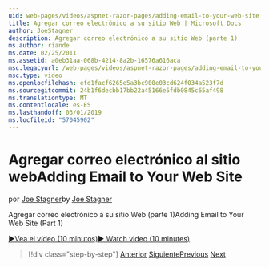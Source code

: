 ```yaml
---
uid: web-pages/videos/aspnet-razor-pages/adding-email-to-your-web-site
title: Agregar correo electrónico a su sitio Web | Microsoft Docs
author: JoeStagner
description: Agregar correo electrónico a su sitio Web (parte 1)
ms.author: riande
ms.date: 02/25/2011
ms.assetid: a0eb31aa-068b-4214-8a2b-16576a616aca
msc.legacyurl: /web-pages/videos/aspnet-razor-pages/adding-email-to-your-web-site
msc.type: video
ms.openlocfilehash: efd1facf6265e5a3bc900e03cd624f034a523f7d
ms.sourcegitcommit: 24b1f6decbb17bb22a45166e5fdb0845c65af498
ms.translationtype: MT
ms.contentlocale: es-ES
ms.lasthandoff: 03/01/2019
ms.locfileid: "57045902"
---
```

<a name="adding-email-to-your-web-site"></a><span data-ttu-id="a6198-103">Agregar correo electrónico al sitio web</span><span class="sxs-lookup"><span data-stu-id="a6198-103">Adding Email to Your Web Site</span></span>
====================
<span data-ttu-id="a6198-104">por [Joe Stagner](https://github.com/JoeStagner)</span><span class="sxs-lookup"><span data-stu-id="a6198-104">by [Joe Stagner](https://github.com/JoeStagner)</span></span>

<span data-ttu-id="a6198-105">Agregar correo electrónico a su sitio Web (parte 1)</span><span class="sxs-lookup"><span data-stu-id="a6198-105">Adding Email to Your Web Site (Part 1)</span></span>

[<span data-ttu-id="a6198-106">&#9654;Vea el vídeo (10 minutos)</span><span class="sxs-lookup"><span data-stu-id="a6198-106">&#9654; Watch video (10 minutes)</span></span>](https://channel9.msdn.com/Blogs/ASP-NET-Site-Videos/adding-email-to-your-web-site)

> [!div class="step-by-step"]
> <span data-ttu-id="a6198-107">[Anterior](working-with-video.md)
> [Siguiente](adding-search-to-your-web-site.md)</span><span class="sxs-lookup"><span data-stu-id="a6198-107">[Previous](working-with-video.md)
[Next](adding-search-to-your-web-site.md)</span></span>
